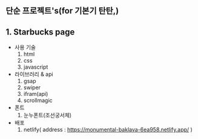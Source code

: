 ## 단순 프로젝트's(for 기본기 탄탄,)

## 1. Starbucks page
 - 사용 기술
     1. html
     2. css
     3. javascript
  - 라이브러리 & api
    1. gsap
    2. swiper
    3. ifram(api)
    4. scrollmagic
  - 폰트
    1. 눈누폰트(조선궁서체)
  - 배포
    1. netlify( address : https://monumental-baklava-6ea958.netlify.app/ )
       
